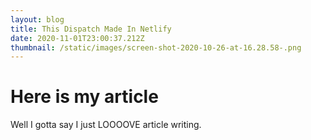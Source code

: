 ```yaml
---
layout: blog
title: This Dispatch Made In Netlify
date: 2020-11-01T23:00:37.212Z
thumbnail: /static/images/screen-shot-2020-10-26-at-16.28.58-.png
---
```

# Here is my article

Well I gotta say I just LOOOOVE article writing.